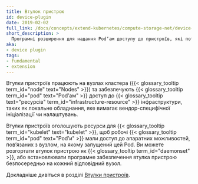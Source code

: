 ```yaml
---
title: Втулок пристрою
id: device-plugin
date: 2019-02-02
full_link: /docs/concepts/extend-kubernetes/compute-storage-net/device-plugins/
short_description: >
  Програмні розширення для надання Podʼам доступу до пристроїв, які потребують вендор-специфічної ініціалізації чи налаштувань.
aka:
- device plugin
tags:
- fundamental
- extension
---
```


Втулки пристроїв працюють на вузлах кластера ({{< glossary_tooltip term_id="node" text="Nodes" >}}) та забезпечують {{< glossary_tooltip term_id="pod" text="Podʼам" >}} доступ до {{< glossary_tooltip text="ресурсів" term_id="infrastructure-resource" >}} інфраструктури, таких як локальне обладнання, яке вимагає вендор-специфічної ініціалізації чи налаштувань.

<!--more-->

Втулки пристроїв оголошують ресурси для {{< glossary_tooltip term_id="kubelet" text="kubelet" >}}, щоб робочі {{< glossary_tooltip term_id="pod" text="Podʼи" >}} мали доступ до апаратних можливостей, повʼязаних з вузлом, на якому запущений цей Pod. Ви можете розгортати втулок пристрою як {{< glossary_tooltip term_id="daemonset" >}}, або встановлювати програмне забезпечення втулка пристрою безпосередньо на кожний відповідний вузол.

Докладніше дивіться в розділі [Втулки пристроїв](/docs/concepts/extend-kubernetes/compute-storage-net/device-plugins/).
